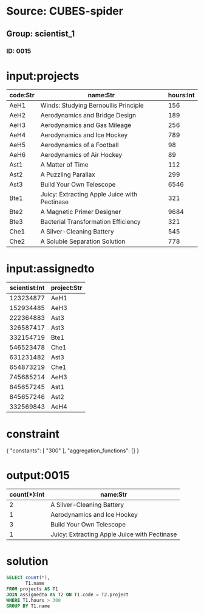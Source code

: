 # Source: CUBES-spider
## Group: scientist_1
### ID: 0015

# input:projects

| code:Str | name:Str | hours:Int |
|---|---|---|
| AeH1 | Winds: Studying Bernoullis Principle | 156 |
| AeH2 | Aerodynamics and Bridge Design | 189 |
| AeH3 | Aerodynamics and Gas Mileage | 256 |
| AeH4 | Aerodynamics and Ice Hockey | 789 |
| AeH5 | Aerodynamics of a Football | 98 |
| AeH6 | Aerodynamics of Air Hockey | 89 |
| Ast1 | A Matter of Time | 112 |
| Ast2 | A Puzzling Parallax | 299 |
| Ast3 | Build Your Own Telescope | 6546 |
| Bte1 | Juicy: Extracting Apple Juice with Pectinase | 321 |
| Bte2 | A Magnetic Primer Designer | 9684 |
| Bte3 | Bacterial Transformation Efficiency | 321 |
| Che1 | A Silver-Cleaning Battery | 545 |
| Che2 | A Soluble Separation Solution | 778 |

# input:assignedto

| scientist:Int | project:Str |
|---|---|
| 123234877 | AeH1 |
| 152934485 | AeH3 |
| 222364883 | Ast3 |
| 326587417 | Ast3 |
| 332154719 | Bte1 |
| 546523478 | Che1 |
| 631231482 | Ast3 |
| 654873219 | Che1 |
| 745685214 | AeH3 |
| 845657245 | Ast1 |
| 845657246 | Ast2 |
| 332569843 | AeH4 |

# constraint

{
  "constants": [
    "300"
  ],
  "aggregation_functions": []
}

# output:0015

| count(*):Int | name:Str |
|---|---|
| 2 | A Silver-Cleaning Battery |
| 1 | Aerodynamics and Ice Hockey |
| 3 | Build Your Own Telescope |
| 1 | Juicy: Extracting Apple Juice with Pectinase |

# solution

```sql
SELECT count(*),
       T1.name
FROM projects AS T1
JOIN assignedto AS T2 ON T1.code = T2.project
WHERE T1.hours > 300
GROUP BY T1.name
```
